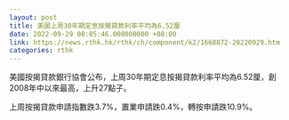 ```yaml
---
layout: post
title: 美國上周30年期定息按揭貸款利率平均為6.52厘
date: 2022-09-29 00:05:46.000000000 +08:00
link: https://news.rthk.hk/rthk/ch/component/k2/1668872-20220929.htm
categories: rthk
---
```


美國按揭貸款銀行協會公布，上周30年期定息按揭貸款利率平均為6.52厘，創2008年中以來最高，上升27點子。

上周按揭貸款申請指數跌3.7%，置業申請跌0.4%，轉按申請跌10.9%。
